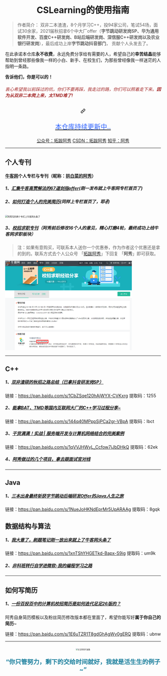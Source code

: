 <h1 align="center">CSLearning的使用指南</h1>

> 作者简介： 双非二本渣渣，8个月学习C++，投94家公司，笔试54场，面试30余家，2021届秋招拿6个中大厂offer（**字节跳动研发岗SP、华为通用软件开发、百度C++研发岗、B站后端研发岗、深信服C++研发岗以及农业银行研发岗**），最后成功上岸**字节跳动抖音部门**， 贡献个人头发去了。


在此承诺本仓库**永不收费**，永远免费分享给有需要的人，希望自己的**幸苦结晶**能够帮助到曾经那些像我一样的小白、新手、在校生们，为那些曾经像我一样迷茫的人指明一条路。

**告诉他们，你是可以的！**

<h5><p style="text-align:left;color:#a52a2a;font-size:1.0em;font-weight: normal;" >衷心希望我以前踩过的坑，你们不要再踩，我走过的路，你们可以照着走下来。<font style="font-weight:bold">因为从双非二本爬上来，太TMD难了!</font></p><h5>


<h2 align="center"><a id="user-content---------本仓库持续更新中----" class="anchor" aria-hidden="true" href="#--------本仓库持续更新中----"><svg class="octicon octicon-link" viewBox="0 0 16 16" version="1.1" width="16" height="16" aria-hidden="true"><path fill-rule="evenodd" d="M7.775 3.275a.75.75 0 001.06 1.06l1.25-1.25a2 2 0 112.83 2.83l-2.5 2.5a2 2 0 01-2.83 0 .75.75 0 00-1.06 1.06 3.5 3.5 0 004.95 0l2.5-2.5a3.5 3.5 0 00-4.95-4.95l-1.25 1.25zm-4.69 9.64a2 2 0 010-2.83l2.5-2.5a2 2 0 012.83 0 .75.75 0 001.06-1.06 3.5 3.5 0 00-4.95 0l-2.5 2.5a3.5 3.5 0 004.95 4.95l1.25-1.25a.75.75 0 00-1.06-1.06l-1.25 1.25a2 2 0 01-2.83 0z"></path></svg></a><a href="https://mp.weixin.qq.com/s/giYhJD8V8gioZWiy_tguXQ" rel="nofollow">
        <p style="text-align:center;color:#3366ff;font-size:1.0em;font-weight: normal;" >本仓库持续更新中..</p>
    </a></h2>

<p align="center">
  <a href="https://mp.weixin.qq.com/s/giYhJD8V8gioZWiy_tguXQ">
公众号：拓跋阿秀</a>      
  <a href="https://blog.csdn.net/songhao19" rel="nofollow">CSDN：拓跋阿秀</a>        
  <a href="https://www.zhihu.com/people/yi-wen-zi-hao-shu" rel="nofollow">知乎：阿秀</a>  
</p>

-----

## 个人专刊

#### [牛客网](https://www.nowcoder.com/)个人专栏与专刊（昵称：[拱白菜的阿秀](https://www.nowcoder.com/profile/872855282)）

##### 1、[汇集牛客高赞解法的67道剑指offer](https://blog.nowcoder.net/zhuanlan/qmGzR0)(刚一发布就上牛客网专栏首页了)

##### 2、[如何打造个人的完美简历](https://blog.nowcoder.net/zhuanlan/gmPq1j)(同样上专栏首页了，耶✌)

<img src="https://cdn.jsdelivr.net/gh/forthespada/mediaImage1@1.1.4.0/某乎问题图床/专栏上头条.jpg" alt="阿秀写的两个专栏上牛客网头条了" style="zoom: 50%;" />

##### 3、[校招求职专刊](https://www.nowcoder.com/tutorial/10043/index)（阿秀前后修改16个人的意见，精心打磨4轮，最终成功上线牛客网求职板块）

>注：如果有意购买，可联系本人送你一个优惠券，作为作者这个优惠还是拿的到的。联系方式去个人公众号  「[拓跋阿秀](https://cdn.jsdelivr.net/gh/forthespada/mediaImage1@1.2.4.3/简约蓝色公众号.png)」下回复 「**阿秀**」即可获取。

<img src="img/个人求职专刊上线.png" alt="阿秀求职专刊成功上线" style="zoom: 40%;" />

-----

## C++

##### 1、[双非渣硕的秋招之路总结（已拿抖音研发岗SP）](https://mp.weixin.qq.com/s?__biz=Mzg2MDU0ODM3MA==&mid=2247484185&idx=1&sn=39728960ae985a4ecda34da4fb076865&chksm=ce25ff64f95276727955bf6eb0838763c4864fa923d59440a4a3025f8b81df4fab219cba0a8f&scene=178&cur_album_id=1646656656405004295#rd)

链接：https://pan.baidu.com/s/1CbZSqe120hAjWYX-CVKxrg  提取码：1255 

##### 2、[能拿BAT、TMD等国内互联网大厂的C++学习过程分享~](https://mp.weixin.qq.com/s?__biz=Mzg2MDU0ODM3MA==&mid=2247483953&idx=1&sn=a0a6b338185bfee8e3538bdfbf58e55c&chksm=ce25fe4cf952775a519c82f0f6e208f5762c97ed11511670ebec6c21cacd575af74e49397969&scene=178&cur_album_id=1645997439675367425#rd)

链接：https://pan.baidu.com/s/144q40MPppSjPCa2gr-VBpA    提取码：lbct 

##### 3、[干货满满！实战 | 服务端开发与计算机网络结合的完美案例](https://mp.weixin.qq.com/s/pG5hju6lszPeuSEoV1E8BA)

链接：https://pan.baidu.com/s/1qVVJHWyL_Ccfow7jJbDHkQ  提取码：62ek 

##### 4、[阿秀做过的几个项目，拿去跟面试官对线](https://mp.weixin.qq.com/s/LopXj5XkUbOSgESV-sOf4w)





------

## Java

##### 1、[三本出身最终斩获字节跳动后端研发Offer的Java人生之旅](https://mp.weixin.qq.com/s/3xXGQZpnVXZ48R7Z9mvQkQ)

链接：https://pan.baidu.com/s/1NueJoHKNdEprMr5UpARAAg   提取码：8gqk 



## 数据结构与算法

##### 1、[我大意了，刷题笔记刚一放出来就上了牛客网头条了](https://mp.weixin.qq.com/s/QfDrrJUk_j4IA3wEz-CBDQ)

链接：https://pan.baidu.com/s/1xnTShYHGETkd-Bapx-S9ig   提取码：um9k 

##### 2、[非科班转行自学进微软-我的编程学习之路](https://mp.weixin.qq.com/s/AnLjMaWffyKlJa4wmOeAIw)



-----

## 如何写简历

##### 1、[一份百投百中的计算机校招简历是如何迭代足足26版的？](https://mp.weixin.qq.com/s?__biz=Mzg2MDU0ODM3MA==&mid=2247484253&idx=1&sn=df7ade24514881e60a40cde578d2b3da&chksm=ce25ff20f95276364a71e649141ca4c53c97f1fc1cc913a20c67586cdf620317f978e928e2b7&scene=126&sessionid=1608343657&key=83b7fdc2e28db9650cdc10bacd0a0f097ad16beb02d6dbc1e0e4005a484887cafb0e46484f047c1977e805b3430b2ad1975ace69a7c15bf87e649d62ca22923d629791ccb42607a6796faaed8c3361146e45b35b3b1fe45833cecff96a6ccabd23a5e2787b976cc47ba6ba838af73496f0887ccdab42410c9100edc577fd1443&ascene=1&uin=MTU0MTg3NjkyOA%3D%3D&devicetype=Windows+10+x64&version=62090538&lang=zh_CN&exportkey=AR%2FnqNBKRjClxG%2FcoguEL7Y%3D&pass_ticket=%2FfKkpK2i7c7MrCBoE0fGp%2FiMhDilgMJjoVfqMtz%2Bc7zLa%2BEIbDVllJxkTqtHUO03&wx_header=0)

阿秀自身简历模板以及粉丝简历修改版本都在里面了，希望你能写好**属于你自己的简历**~

链接：https://pan.baidu.com/s/1E6uTZR1T8gdGhAgWv0gERQ  提取码：ubnw



------



<div align=center>
    <img src="https://cdn.jsdelivr.net/gh/forthespada/mediaImage1@1.2.4/一共两种联系方式.png" alt="关注阿秀不迷路" style="zoom:40%;" />
    <p style="text-align:center;color:#1e819e;font-size:1.4em;font-weight: bold;">
“你只管努力，剩下的交给时间就好，我就是活生生的例子~”
</div>